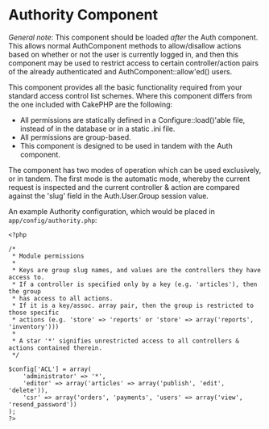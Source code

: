 Authority Component
===================

*General note*: This component should be loaded _after_ the Auth component. This allows
normal AuthComponent methods to allow/disallow actions based on whether or not the
user is currently logged in, and then this component may be used to restrict access
to certain controller/action pairs of the already authenticated and
AuthComponent::allow'ed() users.

This component provides all the basic functionality required from your
standard access control list schemes. Where this component differs from the
one included with CakePHP are the following:

 - All permissions are statically defined in a Configure::load()'able file,
   instead of in the database or in a static .ini file.
 - All permissions are group-based.
 - This component is designed to be used in tandem with the Auth component.

The component has two modes of operation which can be used exclusively, or in
tandem. The first mode is the automatic mode, whereby the current request is
inspected and the current controller & action are compared against the 'slug'
field in the Auth.User.Group session value.

An example Authority configuration, which would be placed in `app/config/authority.php`:

    <?php

    /*
     * Module permissions
     *
     * Keys are group slug names, and values are the controllers they have access to.
     * If a controller is specified only by a key (e.g. 'articles'), then the group
     * has access to all actions.
     * If it is a key/assoc. array pair, then the group is restricted to those specific
     * actions (e.g. 'store' => 'reports' or 'store' => array('reports', 'inventory')))
     *
     * A star '*' signifies unrestricted access to all controllers & actions contained therein.
     */

    $config['ACL'] = array(
    	'administrator' => '*',
    	'editor' => array('articles' => array('publish', 'edit', 'delete')),
    	'csr' => array('orders', 'payments', 'users' => array('view', 'resend_password'))
    );
    ?>